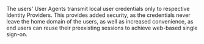 ---
---
The users' User Agents transmit local user credentials only to respective Identity Providers. This provides added security, as the credentials never leave the home domain of the users, as well as increased convenience, as end users can reuse their preexisting sessions to achieve web-based single sign-on.
